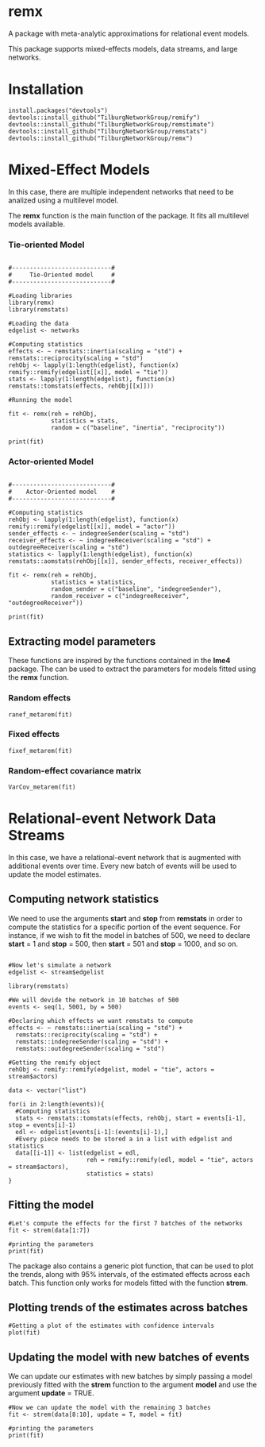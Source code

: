 # remx
A package with meta-analytic approximations for relational event models. 

This package supports mixed-effects models, data streams, and large networks. 

# Installation 
```r{}
install.packages("devtools")
devtools::install_github("TilburgNetworkGroup/remify") 
devtools::install_github("TilburgNetworkGroup/remstimate")
devtools::install_github("TilburgNetworkGroup/remstats")
devtools::install_github("TilburgNetworkGroup/remx")
```

# Mixed-Effect Models

In this case, there are multiple independent networks that need to be analized using a multilevel model.

The **remx** function is the main function of the package. It fits all multilevel models available.

### Tie-oriented Model

```r{}

#----------------------------#
#     Tie-Oriented model     #
#----------------------------#

#Loading libraries
library(remx)
library(remstats)

#Loading the data
edgelist <- networks

#Computing statistics
effects <- ~ remstats::inertia(scaling = "std") + remstats::reciprocity(scaling = "std")
rehObj <- lapply(1:length(edgelist), function(x) remify::remify(edgelist[[x]], model = "tie"))
stats <- lapply(1:length(edgelist), function(x) remstats::tomstats(effects, rehObj[[x]]))

#Running the model

fit <- remx(reh = rehObj,
            statistics = stats,
            random = c("baseline", "inertia", "reciprocity"))

print(fit)

```

### Actor-oriented Model

```r{}

#----------------------------#
#    Actor-Oriented model    #
#----------------------------#

#Computing statistics
rehObj <- lapply(1:length(edgelist), function(x) remify::remify(edgelist[[x]], model = "actor"))
sender_effects <- ~ indegreeSender(scaling = "std")
receiver_effects <- ~ indegreeReceiver(scaling = "std") + outdegreeReceiver(scaling = "std")
statistics <- lapply(1:length(edgelist), function(x) remstats::aomstats(rehObj[[x]], sender_effects, receiver_effects))

fit <- remx(reh = rehObj,
            statistics = statistics,
            random_sender = c("baseline", "indegreeSender"),
            random_receiver = c("indegreeReceiver", "outdegreeReceiver"))

print(fit)

```

## Extracting model parameters

These functions are inspired by the functions contained in the **lme4** package. The can be used to extract the parameters for models fitted using the **remx** function.

### Random effects

```r{}
ranef_metarem(fit)
```

### Fixed effects

```r{}
fixef_metarem(fit)
```

### Random-effect covariance matrix

```r{}
VarCov_metarem(fit)
```

# Relational-event Network Data Streams

In this case, we have a relational-event network that is augmented with additional events over time. Every new batch of events will be used to update the model estimates. 

## Computing network statistics

We need to use the arguments **start** and **stop** from **remstats** in order to compute the statistics for a specific portion of the event sequence. For instance, if we wish to fit the model in batches of 500, we need to declare **start** = 1 and **stop** = 500, then **start** = 501 and **stop** = 1000, and so on.

```r{}

#Now let's simulate a network
edgelist <- stream$edgelist

library(remstats)

#We will devide the network in 10 batches of 500
events <- seq(1, 5001, by = 500)

#Declaring which effects we want remstats to compute
effects <- ~ remstats::inertia(scaling = "std") + 
  remstats::reciprocity(scaling = "std") + 
  remstats::indegreeSender(scaling = "std") +
  remstats::outdegreeSender(scaling = "std")

#Getting the remify object
rehObj <- remify::remify(edgelist, model = "tie", actors = stream$actors)

data <- vector("list")

for(i in 2:length(events)){
  #Computing statistics
  stats <- remstats::tomstats(effects, rehObj, start = events[i-1], stop = events[i]-1)
  edl <- edgelist[events[i-1]:(events[i]-1),]
  #Every piece needs to be stored a in a list with edgelist and statistics
  data[[i-1]] <- list(edgelist = edl,
                      reh = remify::remify(edl, model = "tie", actors = stream$actors),
                      statistics = stats)
}
```

## Fitting the model

```r{}
#Let's compute the effects for the first 7 batches of the networks
fit <- strem(data[1:7])

#printing the parameters
print(fit)
```

The package also contains a generic plot function, that can be used to plot the trends, along with 95\% intervals, of the estimated effects across each batch. This function only works for models fitted with the function **strem**.

## Plotting trends of the estimates across batches

```r{}
#Getting a plot of the estimates with confidence intervals
plot(fit)

```

## Updating the model with new batches of events

We can update our estimates with new batches by simply passing a model previously fitted with the **strem** function to the argument **model** and use the argument **update** = TRUE.

```r{}
#Now we can update the model with the remaining 3 batches
fit <- strem(data[8:10], update = T, model = fit)

#printing the parameters
print(fit)
```


